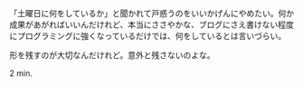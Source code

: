「土曜日に何をしているか」と聞かれて戸惑うのをいいかげんにやめたい。何か成果があがればいいんだけれど、本当にささやかな、ブログにさえ書けない程度にプログラミングに強くなっているだけでは、何をしているとは言いづらい。

形を残すのが大切なんだけれど。意外と残さないのよな。

2 min.
